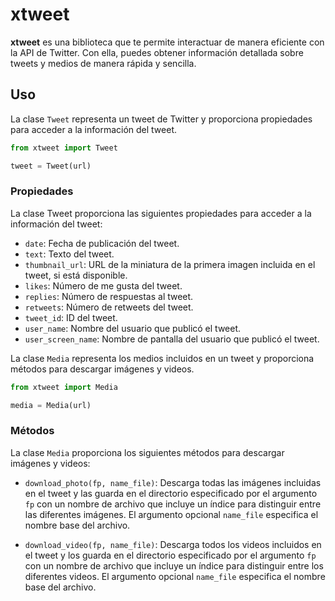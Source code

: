 # xtweet
**xtweet** es una biblioteca que te permite interactuar de manera eficiente con la API de Twitter. Con ella, puedes obtener información detallada sobre tweets y medios de manera rápida y sencilla.

## Uso
La clase `Tweet` representa un tweet de Twitter y proporciona propiedades para acceder a la información del tweet.

```py
from xtweet import Tweet

tweet = Tweet(url)
```

### Propiedades
La clase Tweet proporciona las siguientes propiedades para acceder a la información del tweet:

- `date`: Fecha de publicación del tweet.
- `text`: Texto del tweet.
- `thumbnail_url`: URL de la miniatura de la primera imagen incluida en el tweet, si está disponible.
- `likes`: Número de me gusta del tweet.
- `replies`: Número de respuestas al tweet.
- `retweets`: Número de retweets del tweet.
- `tweet_id`: ID del tweet.
- `user_name`: Nombre del usuario que publicó el tweet.
- `user_screen_name`: Nombre de pantalla del usuario que publicó el tweet.

La clase `Media` representa los medios incluidos en un tweet y proporciona métodos para descargar imágenes y videos.

```py
from xtweet import Media

media = Media(url)
```

### Métodos
La clase `Media` proporciona los siguientes métodos para descargar imágenes y videos:

- `download_photo(fp, name_file)`: Descarga todas las imágenes incluidas en el tweet y las guarda en el directorio especificado por el argumento `fp` con un nombre de archivo que incluye un índice para distinguir entre las diferentes imágenes. El argumento opcional `name_file` especifica el nombre base del archivo.

- `download_video(fp, name_file)`: Descarga todos los videos incluidos en el tweet y los guarda en el directorio especificado por el argumento `fp` con un nombre de archivo que incluye un índice para distinguir entre los diferentes videos. El argumento opcional `name_file` especifica el nombre base del archivo.
